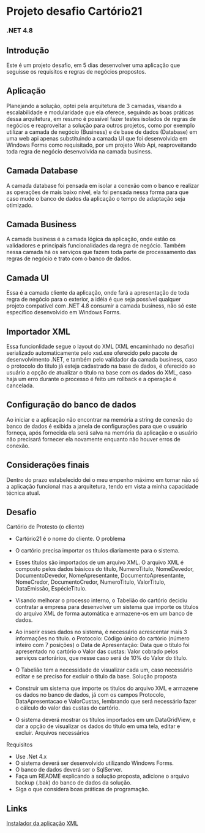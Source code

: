 # Projeto desafio Cartório21

### .NET 4.8

## Introdução
Este é um projeto desafio, em 5 dias desenvolver uma aplicação que seguisse os requisitos e regras de negócios propostos.

## Aplicação
Planejando a solução, optei pela arquitetura de 3 camadas, visando a escalabilidade e modularidade que ela oferece, seguindo as boas práticas dessa arquitetura, em resumo é possível fazer testes isolados de regras de negócios e reaproveitar a solução para outros projetos, como por exemplo utilizar a camada de negócio (Business) e de base de dados (Database) em uma web api apenas substituindo a camada UI que foi desenvolvida em Windows Forms como requisitado, por um projeto Web Api, reaproveitando toda regra de negócio desenvolvida na camada business.

## Camada Database
A camada database foi pensada em isolar a conexão com o banco e realizar as operações de mais baixo nível, ela foi pensada nessa forma para que caso mude o banco de dados da aplicação o tempo de adaptação seja otimizado.

## Camada Business
A camada business é a camada lógica da aplicação, onde estão os validadores e principais funcionalidades da regra de negócio. 
Também nessa camada há os serviços que fazem toda parte de processamento das regras de negócio e trato com o banco de dados.

## Camada UI
Essa é a camada cliente da aplicação, onde fará a apresentação de toda regra de negócio para o exterior, a idéia é que seja possível qualquer projeto compatível com .NET 4.8 consumir a camada business, não só este específico desenvolvido em Windows Forms.

## Importador XML
Essa funcionlidade segue o layout do XML (XML encaminhado no desafio) serializado automaticamente pelo xsd.exe oferecido pelo pacote de desenvolvimento .NET, e também pelo validador da camada business, caso o protocolo do titulo já esteja cadastrado na base de dados, é oferecido ao usuário a opção de atualizar o título na base com os dados do XML, caso haja um erro durante o processo é feito um rollback e a operação é cancelada.

## Configuração do banco de dados
Ao iniciar e a aplicação não encontrar na memória a string de conexão do banco de dados é exibida a janela de configurações para que o usuário forneça, após fornecida ela será salva na memória da aplicação e o usuário não precisará fornecer ela novamente enquanto não houver erros de conexão.

## Considerações finais
Dentro do prazo estabelecido dei o meu empenho máximo em tornar não só a aplicação funcional mas a arquitetura, tendo em vista a minha capacidade técnica atual.

## Desafio

Cartório de Protesto (o cliente)
- Cartório21 é o nome do cliente.
O problema
- O cartório precisa importar os títulos diariamente para o sistema.
- Esses títulos são importados de um arquivo XML.
O arquivo XML é composto pelos dados básicos do título, NumeroTitulo,
NomeDevedor, DocumentoDevedor, NomeApresentante,
DocumentoApresentante, NomeCredor, DocumentoCredor, NumeroTitulo,
ValorTitulo, DataEmissão, EspécieTitulo.
- Visando melhorar o processo interno, o Tabelião do cartório decidiu contratar a
empresa para desenvolver um sistema que importe os títulos do arquivo XML de
forma automática e armazene-os em um banco de dados.
- Ao inserir esses dados no sistema, é necessário acrescentar mais 3 informações
no título.
o Protocolo: Código único do cartório (número inteiro com 7 posições)
o Data de Apresentação: Data que o título foi apresentado no cartório
o Valor das custas: Valor cobrado pelos serviços cartorários, que nesse
caso será de 10% do Valor do título.

- O Tabelião tem a necessidade de visualizar cada um, caso necessário editar e se
preciso for excluir o título da base.
Solução proposta
- Construir um sistema que importe os títulos do arquivo XML e armazene os dados
no banco de dados, já com os campos Protocolo, DataApresentacao e
ValorCustas, lembrando que será necessário fazer o cálculo do valor das custas
do cartório.
- O sistema deverá mostrar os títulos importados em um DataGridView, e dar a
opção de visualizar os dados do título em uma tela, editar e excluir.
Arquivos necessários

Requisitos
- Use .Net 4.x
- O sistema deverá ser desenvolvido utilizando Windows Forms.
- O banco de dados deverá ser o SqlServer.
- Faça um README explicando a solução proposta, adicione o arquivo backup
(.bak) do banco de dados da solução.
- Siga o que considera boas práticas de programação.

## Links
<a href="https://drive.google.com/file/d/1G1EpVN0VrtK5xslN2YObcCjXAvTvayJL/view">Instalador da aplicação</a>
<a href="https://drive.google.com/file/d/12QbQFYb3nKtBEr0XGNRlJ8agxJrmNqsb/view">XML</a>
